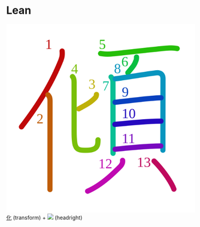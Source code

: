 # Lean
![傾](../kanji-colorize/50be.svg)
[化](化.md) (transform) + ![](http://www.kanjidamage.com/assets/radsmall/face-2520221f8289197c2b3ac048c209f308fb37b092dcd03f501849fee111b9ce77.jpg) (headright)
